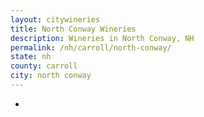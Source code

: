 ```yaml
---
layout: citywineries
title: North Conway Wineries
description: Wineries in North Conway, NH
permalink: /nh/carroll/north-conway/
state: nh
county: carroll
city: north conway
---
```

-
